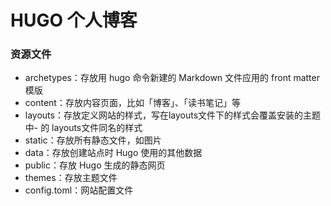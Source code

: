 # HUGO 个人博客


### 资源文件
- archetypes：存放用 hugo 命令新建的 Markdown 文件应用的 front matter 模版
- content：存放内容页面，比如「博客」、「读书笔记」等
- layouts：存放定义网站的样式，写在layouts文件下的样式会覆盖安装的主题中- 的 layouts文件同名的样式
- static：存放所有静态文件，如图片
- data：存放创建站点时 Hugo 使用的其他数据
- public：存放 Hugo 生成的静态网页
- themes：存放主题文件
- config.toml：网站配置文件